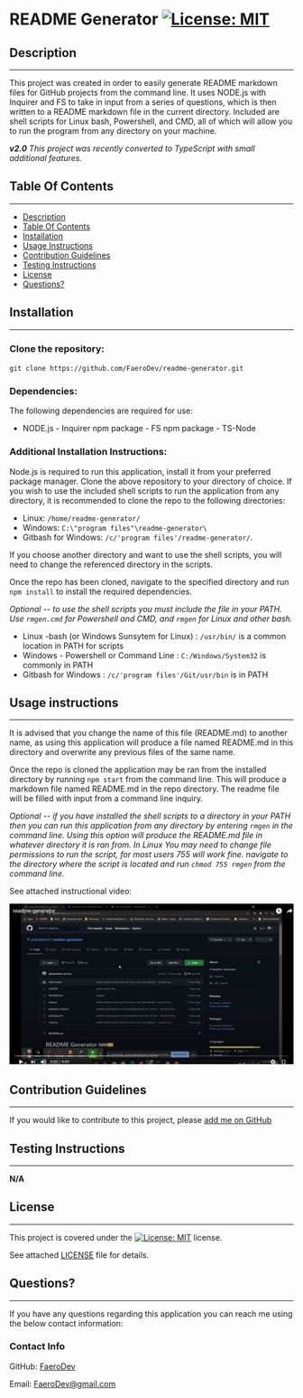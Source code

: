 #  README Generator   [![License: MIT](https://img.shields.io/badge/License-MIT-yellow.svg)](https://opensource.org/licenses/MIT)

  ##  Description

***

  This project was created in order to easily generate README markdown files for GitHub projects from the command line. It uses NODE.js with Inquirer and FS to take in input from a series of questions, which is then written to a README markdown file in the current directory. Included are shell scripts for Linux bash, Powershell, and CMD, all of which will allow you to run the program from any directory on your machine.
  
  ***v2.0** This project was recently converted to TypeScript with small additional features.*
  
  ## Table Of Contents  

***
  * [Description](#Description)
  * [Table Of Contents](#table-of-contents)
  * [Installation](#Installation)
  * [Usage Instructions](#usage-instructions)
  * [Contribution Guidelines](#contribution-guidelines)
  * [Testing Instructions](#testing-instructions)
  * [License](#License)
  * [Questions?](#questions)

  ##  Installation

***

  ### Clone the repository: 
    git clone https://github.com/FaeroDev/readme-generator.git  
      
  ### Dependencies:  
  The following dependencies are required for use:  
  * NODE.js   - Inquirer npm package  - FS npm package - TS-Node
    
  ### Additional Installation Instructions:
  Node.js is required to run this application, install it from your preferred package manager. Clone the above repository to your directory of choice. If you wish to use the included shell scripts to run the application from any directory, it is recommended to clone the repo to the following directories:  
  * Linux: `/home/readme-generator/`  
  * Windows: `C:\"program files"\readme-generator\`  
  * Gitbash for Windows: `/c/'program files'/readme-generator/`.  
      
  If you choose another directory and want to use the shell scripts, you will need to change the referenced directory in the scripts.  
    
  Once the repo has been cloned, navigate to the specified directory and run `npm install` to install the required dependencies.

  
  *Optional -- to use the shell scripts you must include the file in your PATH. Use `rmgen.cmd` for Powershell and CMD, and `rmgen` for Linux and other bash.*
  - Linux -bash (or Windows Sunsytem for Linux) : `/usr/bin/` is a common location in PATH for scripts
  - Windows - Powershell or Command Line : `C:/Windows/System32` is commonly in PATH
  - Gitbash for Windows : `/c/'program files'/Git/usr/bin` is in PATH
    
  ##  Usage instructions  

***
It is advised that you change the name of this file (README.md) to another name, as using this application will produce a file named README.md in this directory and overwrite any previous files of the same name.

Once the repo is cloned the application may be ran from the installed directory by running `npm start` from the command line. This will produce a markdown file named README.md in the repo directory. The readme file will be filled with input from a command line inquiry.

*Optional -- if you have installed the shell scripts to a directory in your PATH then you can run this application from any directory by entering `rmgen` in the command line. Using this option will produce the README.md file in whatever directory it is ran from. In Linux You may need to change file permissions to run the script, for most users 755 will work fine. navigate to the directory where the script is located and run `chmod 755 rmgen` from the command line.*

See attached instructional video:

[![README-GENERATOR INSTRUCTIONAL VIDEO](./inst.png)](https://youtu.be/_GmBIsQ49JA "RMGEN INSTRUCTIONS") 
    
  ##  Contribution Guidelines  

***
    
  If you would like to contribute to this project, please [add me on GitHub](https://github.com/FaeroDev)    
  ##  Testing Instructions  

  ***
    
  **N/A**  
    
  ##  License

  ***
      
  This project is covered under the [![License: MIT](https://img.shields.io/badge/License-MIT-yellow.svg)](https://opensource.org/licenses/MIT) license.  
    
  See attached [LICENSE](./LICENSE) file for details.  
    
  ##  Questions?  

  ***
  
  If you have any questions regarding this application you can reach me using the below contact information:  
  ### Contact Info  
    
  GitHub: [FaeroDev](https://github.com/FaeroDev)

  Email:  FaeroDev@gmail.com  

